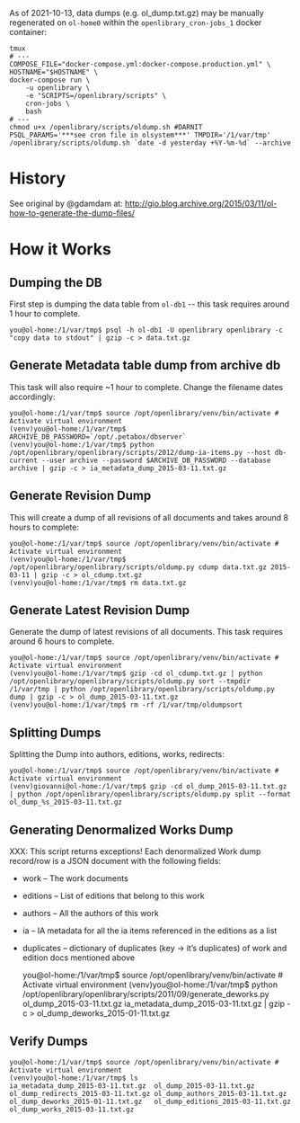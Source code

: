 As of 2021-10-13, data dumps (e.g. ol_dump.txt.gz) may be manually regenerated on `ol-home0` within the `openlibrary_cron-jobs_1` docker container:

```
tmux
# ---
COMPOSE_FILE="docker-compose.yml:docker-compose.production.yml" \
HOSTNAME="$HOSTNAME" \
docker-compose run \
    -u openlibrary \
    -e "SCRIPTS=/openlibrary/scripts" \
    cron-jobs \
    bash
# ---
chmod u+x /openlibrary/scripts/oldump.sh #DARNIT
PSQL_PARAMS='***see cron file in olsystem***' TMPDIR='/1/var/tmp' /openlibrary/scripts/oldump.sh `date -d yesterday +%Y-%m-%d` --archive
```

# History

See original by @gdamdam at: http://gio.blog.archive.org/2015/03/11/ol-how-to-generate-the-dump-files/

# How it Works

## Dumping the DB

First step is dumping the data table from `ol-db1` -- this task requires around 1 hour to complete.

    you@ol-home:/1/var/tmp$ psql -h ol-db1 -U openlibrary openlibrary -c "copy data to stdout" | gzip -c > data.txt.gz

## Generate Metadata table dump from archive db

This task will also require ~1 hour to complete. Change the filename dates accordingly:

    you@ol-home:/1/var/tmp$ source /opt/openlibrary/venv/bin/activate # Activate virtual environment
    (venv)you@ol-home:/1/var/tmp$ ARCHIVE_DB_PASSWORD=`/opt/.petabox/dbserver`
    (venv)you@ol-home:/1/var/tmp$ python /opt/openlibrary/openlibrary/scripts/2012/dump-ia-items.py --host db-current --user archive --password $ARCHIVE_DB_PASSWORD --database archive | gzip -c > ia_metadata_dump_2015-03-11.txt.gz

## Generate Revision Dump

This will create a dump of all revisions of all documents and takes around 8 hours to complete:

    you@ol-home:/1/var/tmp$ source /opt/openlibrary/venv/bin/activate # Activate virtual environment
    (venv)you@ol-home:/1/var/tmp$ /opt/openlibrary/openlibrary/scripts/oldump.py cdump data.txt.gz 2015-03-11 | gzip -c > ol_cdump.txt.gz
    (venv)you@ol-home:/1/var/tmp$ rm data.txt.gz

## Generate Latest Revision Dump

Generate the dump of latest revisions of all documents. This task requires around 6 hours to complete.

    you@ol-home:/1/var/tmp$ source /opt/openlibrary/venv/bin/activate # Activate virtual environment
    (venv)you@ol-home:/1/var/tmp$ gzip -cd ol_cdump.txt.gz | python /opt/openlibrary/openlibrary/scripts/oldump.py sort --tmpdir /1/var/tmp | python /opt/openlibrary/openlibrary/scripts/oldump.py dump | gzip -c > ol_dump_2015-03-11.txt.gz
    (venv)you@ol-home:/1/var/tmp$ rm -rf /1/var/tmp/oldumpsort

## Splitting Dumps

Splitting the Dump into authors, editions, works, redirects:

    you@ol-home:/1/var/tmp$ source /opt/openlibrary/venv/bin/activate # Activate virtual environment
    (venv)giovanni@ol-home:/1/var/tmp$ gzip -cd ol_dump_2015-03-11.txt.gz | python /opt/openlibrary/openlibrary/scripts/oldump.py split --format ol_dump_%s_2015-03-11.txt.gz

## Generating Denormalized Works Dump

XXX: This script returns exceptions!
Each denormalized Work dump record/row is a JSON document with the following fields:

- work – The work documents
- editions – List of editions that belong to this work
- authors – All the authors of this work
- ia – IA metadata for all the ia items referenced in the editions as a list
- duplicates – dictionary of duplicates (key -> it’s duplicates) of work and edition docs mentioned above

    you@ol-home:/1/var/tmp$ source /opt/openlibrary/venv/bin/activate # Activate virtual environment
    (venv)you@ol-home:/1/var/tmp$ python /opt/openlibrary/openlibrary/scripts/2011/09/generate_deworks.py ol_dump_2015-03-11.txt.gz ia_metadata_dump_2015-03-11.txt.gz | gzip -c > ol_dump_deworks_2015-01-11.txt.gz

## Verify Dumps

    you@ol-home:/1/var/tmp$ source /opt/openlibrary/venv/bin/activate # Activate virtual environment
    (venv)you@ol-home:/1/var/tmp$ ls
    ia_metadata_dump_2015-03-11.txt.gz  ol_dump_2015-03-11.txt.gz
    ol_dump_redirects_2015-03-11.txt.gz ol_dump_authors_2015-03-11.txt.gz
    ol_dump_deworks_2015-01-11.txt.gz   ol_dump_editions_2015-03-11.txt.gz
    ol_dump_works_2015-03-11.txt.gz
